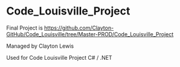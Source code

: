 # Code_Louisville_Project

Final Project is https://github.com/Clayton-GitHub/Code_Louisville/tree/Master-PROD/Code_Louisville_Project

Managed by Clayton Lewis

Used for Code Louisville Project C# / .NET
